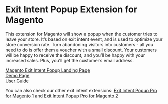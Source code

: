 
Exit Intent Popup Extension for Magento
===============

This extension for Magento will show a popup when the customer tries to leave your store. 
It’s based on exit intent event, and is used to optimize your store conversion rate. 
Turn abandoning visitors into customers - all you need to do is offer them a voucher with a small discount.
 Your customers will be happy to receive the discount, and you’ll be happy with your increased sales. 
 Plus, you’ll get the customer’s email address.

<a href="http://www.magetrend.com/newsletter-popup">Magento Exit Intent Popup Landing Page</a><br/>
<a href="http://epf.magetrend.com/">Demo Page</a><br/> 
<a href="http://www.magetrend.com/exit-intent-popup-free/user-guide">User Guide</a><br/>


You can also check our other exit intent extensions: <a href="http://www.magetrend.com/exit-intent-popup">Exit Intent Popup Pro for Magento 1</a> and <a href="http://www.magetrend.com/magento-2-exit-intent-popup-extension">Exit Intent Popup Pro for Magento 2</a>


